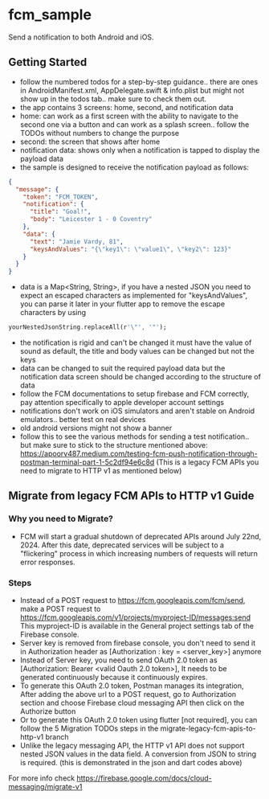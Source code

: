 # fcm_sample

Send a notification to both Android and iOS.

## Getting Started

* follow the numbered todos for a step-by-step guidance.. there are ones in AndroidManifest.xml, AppDelegate.swift & info.plist but might not show up in the todos tab.. make sure to check them out.
* the app contains 3 screens: home, second, and notification data
* home: can work as a first screen with the ability to navigate to the second one via a button and can work as a splash screen.. follow the TODOs without numbers to change the purpose
* second: the screen that shows after home
* notification data: shows only when a notification is tapped to display the payload data
* the sample is designed to receive the notification payload as follows:
```json
{
  "message": {
    "token": "FCM_TOKEN",
    "notification": {
      "title": "Goal!",
      "body": "Leicester 1 - 0 Coventry"
    },
    "data": {
      "text": "Jamie Vardy, 81",
      "keysAndValues": "{\"key1\": \"value1\", \"key2\": 123}"
    }
  }
}
```
* data is a Map<String, String>, if you have a nested JSON  you need to expect an escaped characters as implemented for "keysAndValues", you can parse it later in your flutter app to remove the escape characters by using
```dart
yourNestedJsonString.replaceAll(r'\"', '"');
```
* the notification is rigid and can't be changed it must have the value of sound as default, the title and body values can be changed but not the keys
* data can be changed to suit the required payload data but the notification data screen should be changed according to the structure of data
* follow the FCM documentations to setup firebase and FCM correctly, pay attention specifically to apple developer account settings
* notifications don't work on iOS simulators and aren't stable on Android emulators.. better test on real devices
* old android versions might not show a banner
* follow this to see the various methods for sending a test notification.. but make sure to stick to the structure mentioned above: https://apoorv487.medium.com/testing-fcm-push-notification-through-postman-terminal-part-1-5c2df94e6c8d (This is a legacy FCM APIs you need to migrate to HTTP v1 as mentioned below)


## Migrate from legacy FCM APIs to HTTP v1 Guide

### Why you need to Migrate?
* FCM will start a gradual shutdown of deprecated APIs around July 22nd, 2024. After this date, deprecated services will be subject to a "flickering" process in which increasing numbers of requests will return error responses.

### Steps
* Instead of a POST request to https://fcm.googleapis.com/fcm/send, make a POST request to https://fcm.googleapis.com/v1/projects/myproject-ID/messages:send This myproject-ID is available in the General project settings tab of the Firebase console.
* Server key is removed from firebase console, you don't need to send it in Authorization header as [Authorization : key = <server_key>] anymore
* Instead of Server key, you need to send OAuth 2.0 token as [Authorization: Bearer <valid Oauth 2.0 token>], It needs to be generated continuously because it continuously expires.
* To generate this OAuth 2.0 token, Postman manages its integration, After adding the above url to a POST request, go to Authorization section and choose Firebase cloud messaging API then click on the Authorize button
* Or to generate this OAuth 2.0 token using flutter [not required], you can follow the 5 Migration TODOs steps in the migrate-legacy-fcm-apis-to-http-v1 branch
* Unlike the legacy messaging API, the HTTP v1 API does not support nested JSON values in the data field. A conversion from JSON to string is required. (this is demonstrated in the json and dart codes above)

For more info check https://firebase.google.com/docs/cloud-messaging/migrate-v1

